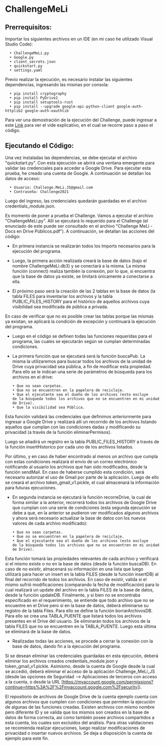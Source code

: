 # ChallengeMeLi

## Prerrequisitos:

Importar los siguientes archivos en un IDE (en mi caso he utilizado Visual Studio Code):

      •	ChallengeMeLi.py
      •	Google.py
      •	client_secrets.json
      •	quickstart.py
      •	settings.yaml

Previo realizar la ejecución, es necesario instalar las siguientes dependencias, ingresando las mismas por consola:

      •	pip install cryptography
      •	pip install PyDrive2
      •	pip install setuptools-rust
      •	pip install --upgrade google-api-python-client google-auth-httplib2 google-auth-oauthlib


Para ver una demostración de la ejecución del Challenge, puede ingresar a este [Link](https://youtu.be/iGUSD1asboM) para ver el vide explicativo, en el cual se recorre paso a paso el código.

## Ejecutando el Código:

Una vez instaladas las dependencias, se debe ejecutar el archivo "quickstart.py". Con esta ejecución se abrirá una ventana emergente para validar las credenciales para acceder a Google Drive. Para ejecutar esta prueba, he creado una cuenta de Google. A continuación se detallan los datos de acceso:

      •	Usuario: Challenge.MeLi.JS@gmail.com
      •	Contraseña: Challenge2021

Luego del ingreso, las credenciales quedarán guardadas en el archivo credentials_module.json.


Es momento de poner a prueba el Challenge. Vamos a ejecutar el archivo "ChallengeMeLi.py". Allí se ejecutará lo requerido para el Challenge (el enunciado de este puede ser consultado en el archivo "Challenge MeLi - Docs en Drive Públicos.pdf"). A continuación, se detallan las acciones del código:

- En primera instancia se realizarán todos los Imports necesarios para la ejecución del programa.

- Luego, la primera acción realizada creará la base de datos (bajo el nombre ChallengeMeLi.db3) y se conectará a la misma. La misma función (connect) realiza también la conexión, por lo que, si encuentra que la base de datos ya existe, se limitará únicamente a conectarse a ella.

 - El próximo paso será la creación de las 2 tablas en la base de datos (la tabla FILES para inventariar los archivos y la tabla PUBLIC_FILES_HISTORY para el histórico de aquellos archivos cuya visibilidad sea modificada de pública a privada.

En caso de verificar que no es posible crear las tablas porque las mismas ya existan, se aplicará la condición de excepción y continuará la ejecución del programa.

- Luego en el código se definen todas las funciones requeridas para el programa, las cuales se ejecutarán según se cumplan determinadas condiciones.

- La primera función que se ejecutará será la función buscaPub. La misma la utilizaremos para buscar todos los archivos de la unidad de Drive cuya privacidad sea pública, a fin de modificar esta propiedad. Para ello se le indican una serie de parámetros de búsqueda para los archivos en el drive:

      •	Que no sean carpetas.
      •	Que no se encuentren en la papelera de reciclaje.
      •	Que el ejecutante sea el dueño de los archivos (esto excluye 
      de la búsqueda todos los archivos que no se encuentren en mi unidad de Drive).
      •	Que la visibilidad sea Pública.

Esta función validará las credenciales que definimos anteriormente para ingresar a Google Drive y realizará allí un recorrido de los archivos listando aquellos que cumplan con las condiciones dadas y modificando su privacidad (a través de la función eliminarPermisos). 

Luego se añadirá un registro en la tabla PUBLIC_FILES_HISTORY a través de la función insertHistorico por cada uno de los archivos listados. 

Por último, y en caso de haber encontrado al menos un archivo que cumpla con estas condiciones realizará el envío de un correo electrónico notificando al usuario los archivos que han sido modificados, desde la función sendMail. En caso de haberse cumplido esta condición, será necesario autorizar el uso de Gmail por parte de la aplicación. Luego de ello se creará el archivo token_gmail_v1.pickle, el cual almacenará la información para futuras ejecuciones.

- En segunda instancia se ejecutará la función recorreDrive, la cual de forma similar a la anterior, recorrerá todos los archivos de Google Drive que cumplan con una serie de condiciones (esta segunda ejecución se debe a que, en la anterior se pudieron ver modificados algunos archivos y ahora será necesario actualizar la base de datos con los nuevos valores de cada archivo modificado):

      •	Que no sean carpetas.    
      •	Que no se encuentren en la papelera de reciclaje.   
      •	Que el ejecutante sea el dueño de los archivos (esto excluye 
      de la búsqueda todos los archivos que no se encuentren en mi unidad de Drive).
                        
Esta función tomará las propiedades relevantes de cada archivo y verificará si el mismo existe o no en la base de datos (desde la función buscaDB). En caso de no existir, almacenará su información en una lista que luego utilizará para hacer un insert en la tabla FILES (desde la función insertDB) al final del recorrido de todos los archivos. En caso de existir, valida si el mismo sufrió modificaciones (comparando la fecha de modificación) para lo cual realizará un update del archivo en la tabla FILES de la base de datos, desde la función updateDB. Finalmente, y si bien no se encontraba especificado en el requerimiento, se entiende que todo archivo que no se encuentre en el Drive pero sí en la base de datos, deberá eliminarse su registro de la tabla Files. Para ello se define la función borrarArchivosDB. Para ello se crea una TABLA_PUENTE que listará todos los archivos presentes en el Drive del usuario. Se eliminarán todos los archivos de la tabla FILES que no se encuentren en la TABLA_PUENTE. Luego esta última se eliminará de la base de datos.
      
- Realizadas todas las acciones, se procede a cerrar la conexión con la base de datos, dando fin a la ejecución del programa.
      
Si se desean eliminar las credenciales guardadas en esta ejecución, deberá eliminar los archivos creados credentials_module.json y token_gmail_v1.pickle. Asimismo, desde la cuenta de Google desde la cual se accedió, deberá eliminar el acceso de la aplicación Challenge_MeLi_JS (desde las opciones de Seguridad --> Aplicaciones de terceros con acceso a la cuenta, o desde la URL [https://myaccount.google.com/permissions?continue=https%3A%2F%2Fmyaccount.google.com%2Fsecurity]).
      
El repositorio de archivos de Google Drive de la cuenta ejemplo cuenta con algunos archivos que cumplen con condiciones que permiten la ejecución de algunas de las funciones creadas. Existen archivos con mismo nombre pero diferente ID y se valida que los mismos son creados en la base de datos de forma correcta, así como también posee archivos compartidos a esta cuenta, los cuales son excluidos del análisis. Para otras validaciones se recomienda realizar ejecuciones, luego realizar modificaciones de privacidad o insertar nuevos archivos. Se deja a disposición la cuenta de ejemplo para este fin. 
